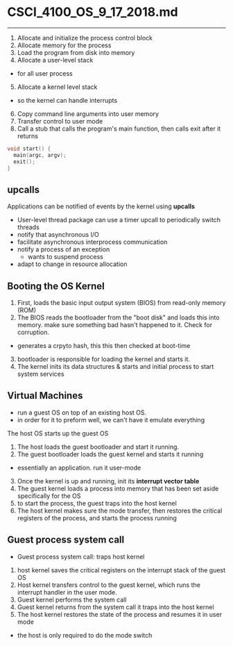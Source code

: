 # CSCI_4100_OS_9_17_2018.md

--- 

1. Allocate and initialize the process control block
2. Allocate memory for the process
3. Load the program from disk into memory
4. Allocate a user-level stack
  * for all user process
5. Allocate a kernel level stack
  * so the kernel can handle interrupts
6. Copy command line arguments into user memory
7. Transfer control to user mode
8. Call a stub that calls the program's main function, then calls exit after it returns

```c++
void start() {
  main(argc, argv);
  exit();
}
```

## upcalls

Applications can be notified of events by the kernel using __upcalls__
  * User-level thread package can use a timer upcall to periodically switch threads
  * notify that asynchronous I/O
  * facilitate asynchronous interprocess communication
  * notify a process of an exception
    * wants to suspend process
  * adapt to change in resource allocation

## Booting the OS Kernel 

1. First, loads the basic input output system (BIOS) from read-only memory (ROM)
2. The BIOS reads the bootloader from the "boot disk" and loads this into memory. make sure something bad hasn't happened to it. Check for corruption.
  * generates a crpyto hash, this this then checked at boot-time
3. bootloader is responsible for loading the kernel and starts it.
4. The kernel inits its data structures & starts and initial process to start system services

## Virtual Machines

* run a guest OS on top of an existing host OS.
* in order for it to preform well, we can't have it emulate everything

The host OS starts up the guest OS
1. The host loads the guest bootloader and start it running.
2. The guest bootloader loads the guest kernel and starts it running
  * essentially an application. run it user-mode
3. Once the kernel is up and running, init its **interrupt vector table**
4. The guest kernel loads a process into memory that has been set aside specifically for the OS
5. to start the process, the guest traps into the host kernel
6. The host kernel makes sure the mode transfer, then restores the critical registers of the process, and starts the process running

## Guest process system call

* Guest process system call: traps host kernel
1. host kernel saves the critical registers on the interrupt stack of the guest OS
2. Host kernel transfers control to the guest kernel, which runs the interrupt handler in the user mode.
3. Guest kernel performs the system call
4. Guest kernel returns from the system call it traps into the host kernel 
5. The host kernel restores the state of the process and resumes it in user mode 
  * the host is only required to do the mode switch